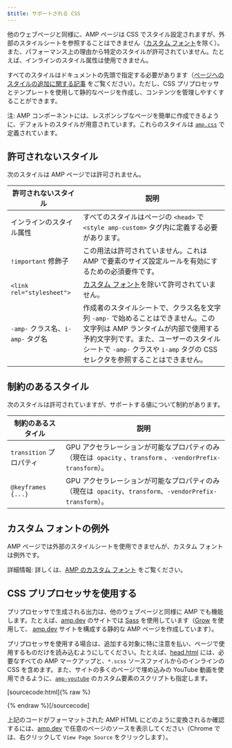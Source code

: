 ```yaml
---
$title: サポートされる CSS
---
```


他のウェブページと同様に、AMP ページは CSS でスタイル設定されますが、外部のスタイルシートを参照することはできません（[カスタム フォント](#the-custom-fonts-exception)を除く）。また、パフォーマンス上の理由から特定のスタイルが許可されていません。たとえば、インラインのスタイル属性は使用できません。

すべてのスタイルはドキュメントの先頭で指定する必要があります（[ページへのスタイルの追加に関する記事](index.md#add-styles-to-a-page) をご覧ください）。ただし、CSS プリプロセッサとテンプレートを使用して静的なページを作成し、コンテンツを管理しやすくすることができます。

注: AMP コンポーネントには、レスポンシブなページを簡単に作成できるように、デフォルトのスタイルが用意されています。これらのスタイルは [`amp.css`](https://github.com/ampproject/amphtml/blob/master/css/amp.css) で定義されています。

## 許可されないスタイル

次のスタイルは AMP ページでは許可されません。

<table>
  <thead>
    <tr>
      <th class="col-thirty" data-th="Banned style">許可されないスタイル</th>
      <th data-th="Description">説明</th>
    </tr>
  </thead>
  <tbody>
    <tr>
      <td data-th="Banned style">インラインのスタイル属性</td>
      <td data-th="Description"> すべてのスタイルはページの <code>&lt;head&gt;</code> で <code>&lt;style amp-custom&gt;</code> タグ内に定義する必要があります。</td>
    </tr>
    <tr>
      <td data-th="Banned style"><code>!important</code> 修飾子</td>
      <td data-th="Description">この用法は許可されていません。これは AMP で要素のサイズ設定ルールを有効にするための必須要件です。</td>
    </tr>
    <tr>
      <td data-th="Banned style"><code>&lt;link rel="stylesheet"&gt;</code></td>
      <td data-th="Description"><a href="#the-custom-fonts-exception">カスタム フォント</a>を除いて許可されていません。</td>
    </tr>
    <tr>
      <td data-th="Banned style"><code>-amp-</code> クラス名、<code>i-amp-</code> タグ名</td>
      <td data-th="Description"> 作成者のスタイルシートで、クラス名を文字列 <code>-amp-</code> で始めることはできません。この文字列は AMP ランタイムが内部で使用する予約文字列です。また、ユーザーのスタイルシートで <code>-amp-</code> クラスや <code>i-amp</code> タグの CSS セレクタを参照することはできません。</td>
    </tr>
  </tbody>
</table>

## 制約のあるスタイル

次のスタイルは許可されていますが、サポートする値について制約があります。

<table>
  <thead>
    <tr>
      <th class="col-thirty" data-th="Banned style">制約のあるスタイル</th>
      <th data-th="Description">説明</th>
    </tr>
  </thead>
  <tbody>
    <tr>
      <td data-th="Restricted style"><code>transition</code> プロパティ</td>
      <td data-th="Description">GPU アクセラレーションが可能なプロパティのみ（現在は<code> opacity</code> 、<code>transform</code>  、<code>-vendorPrefix-transform</code>）。</td>
    </tr>
    <tr>
      <td data-th="Restricted style"><code>@keyframes {...}</code></td>
      <td data-th="Description"> GPU アクセラレーションが可能なプロパティのみ（現在は<code> opacity</code>、<code>transform</code>、<code>-vendorPrefix-transform</code>）。</td>
    </tr>
  </tbody>
</table>

## カスタム フォントの例外 <a name="the-custom-fonts-exception"></a>

AMP ページでは外部のスタイルシートを使用できませんが、カスタム フォントは例外です。

詳細情報: 詳しくは、[AMP のカスタム フォント](custom_fonts.md) をご覧ください。

## CSS プリプロセッサを使用する <a name="using-css-preprocessors"></a>

プリプロセッサで生成される出力は、他のウェブページと同様に AMP でも機能します。たとえば、[amp.dev](https://amp.dev/)
のサイトでは [Sass](http://sass-lang.com/) を使用しています（[Grow](http://grow.io/) を使用して、 [amp.dev](https://amp.dev/) サイトを構成する静的な AMP ページを作成しています）。

プリプロセッサを使用する場合は、追加する対象に特に注意を払い、ページで使用するものだけを読み込むようにしてください。たとえば、[head.html](https://github.com/ampproject/docs/blob/master/views/partials/head.html)
には、必要なすべての AMP マークアップと、`*.scss` ソースファイルからのインラインの CSS を含めます。また、サイトの多くのページで埋め込みの YouTube 動画を使用できるように、[`amp-youtube`](../../../../documentation/components/reference/amp-youtube.md) のカスタム要素のスクリプトも指定します。

[sourcecode:html]{% raw %}

<head>
  <meta charset="utf-8">
  <meta name="viewport" content="width=device-width,minimum-scale=1,initial-scale=1">
  <meta property="og:description" content="{% if doc.description %}{{doc.description}} – {% endif %}AMP Project">
  <meta name="description" content="{% if doc.description %}{{doc.description}} – {% endif %}AMP Project">

  <title>AMP Project</title>
  <link rel="icon" href="/static/img/amp_favicon.png">
  <link rel="canonical" href="{{doc.url}}">
  <link href="https://fonts.googleapis.com/css?family=Roboto:200,300,400,500,700" rel="stylesheet">
  <style amp-custom>
  {% include "/assets/css/main.min.css" %}
  </style>

  <style amp-boilerplate>body{-webkit-animation:-amp-start 8s steps(1,end) 0s 1 normal both;-moz-animation:-amp-start 8s steps(1,end) 0s 1 normal both;-ms-animation:-amp-start 8s steps(1,end) 0s 1 normal both;animation:-amp-start 8s steps(1,end) 0s 1 normal both}@-webkit-keyframes -amp-start{from{visibility:hidden}to{visibility:visible}}@-moz-keyframes -amp-start{from{visibility:hidden}to{visibility:visible}}@-ms-keyframes -amp-start{from{visibility:hidden}to{visibility:visible}}@-o-keyframes -amp-start{from{visibility:hidden}to{visibility:visible}}@keyframes -amp-start{from{visibility:hidden}to{visibility:visible}}</style><noscript><style amp-boilerplate>body{-webkit-animation:none;-moz-animation:none;-ms-animation:none;animation:none}</style></noscript>
  <script async src="https://cdn.ampproject.org/v0.js"></script>
  <script async custom-element="amp-carousel" src="https://cdn.ampproject.org/v0/amp-carousel-0.1.js"></script>
  <script async custom-element="amp-analytics" src="https://cdn.ampproject.org/v0/amp-analytics-0.1.js"></script>
  <script async custom-element="amp-lightbox" src="https://cdn.ampproject.org/v0/amp-lightbox-0.1.js"></script>
  <script async custom-element="amp-youtube" src="https://cdn.ampproject.org/v0/amp-youtube-0.1.js"></script>
  <script async custom-element="amp-sidebar" src="https://cdn.ampproject.org/v0/amp-sidebar-0.1.js"></script>
  <script async custom-element="amp-iframe" src="https://cdn.ampproject.org/v0/amp-iframe-0.1.js"></script>
</head>
{% endraw %}[/sourcecode]

上記のコードがフォーマットされた AMP HTML にどのように変換されるか確認するには、[amp.dev](https://amp.dev/) で任意のページのソースを表示してください（Chrome では、右クリックして `View Page Source` をクリックします）。
